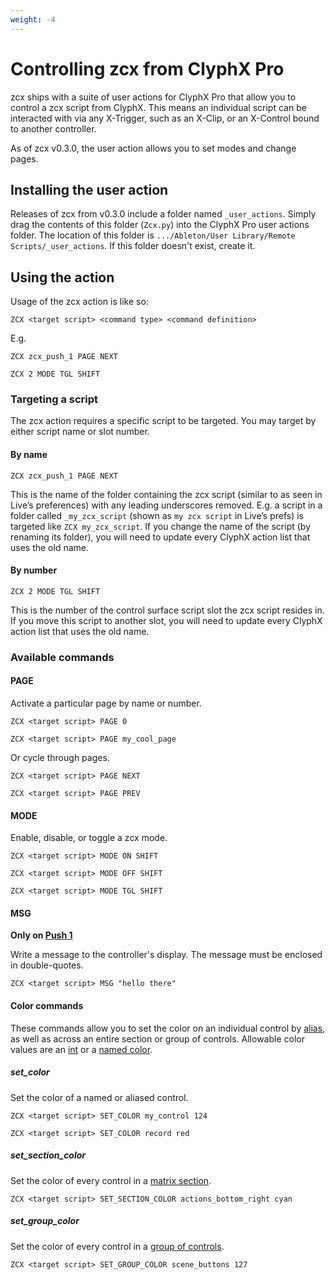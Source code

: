 ```yaml
---
weight: -4
---
```


# Controlling zcx from ClyphX Pro

zcx ships with a suite of user actions for ClyphX Pro that allow you to control a zcx script from ClyphX. This means an individual script can be interacted with via any X-Trigger, such as an X-Clip, or an X-Control bound to another controller.

As of zcx v0.3.0, the user action allows you to set modes and change pages.

## Installing the user action

Releases of zcx from v0.3.0 include a folder named `_user_actions`. Simply drag the contents of this folder (`Zcx.py`) into the ClyphX Pro user actions folder. The location of this folder is `.../Ableton/User Library/Remote Scripts/_user_actions`. If this folder doesn't exist, create it.

## Using the action

Usage of the zcx action is like so:

`ZCX <target script> <command type> <command definition>`

E.g.

`ZCX zcx_push_1 PAGE NEXT`

`ZCX 2 MODE TGL SHIFT`

### Targeting a script

The zcx action requires a specific script to be targeted. You may target by either script name or slot number.

#### By name

`ZCX zcx_push_1 PAGE NEXT`

This is the name of the folder containing the zcx script (similar to as seen in Live’s preferences) with any leading underscores removed. E.g. a script in a folder called `_my_zcx_script` (shown as `my zcx script` in Live’s prefs) is targeted like `ZCX my_zcx_script`. If you change the name of the script (by renaming its folder), you will need to update every ClyphX action list that uses the old name.

#### By number

`ZCX 2 MODE TGL SHIFT`

This is the number of the control surface script slot the zcx script resides in. If you move this script to another slot, you will need to update every ClyphX action list that uses the old name.

### Available commands

#### PAGE

Activate a particular page by name or number.

`ZCX <target script> PAGE 0`

`ZCX <target script> PAGE my_cool_page`

Or cycle through pages.

`ZCX <target script> PAGE NEXT`

`ZCX <target script> PAGE PREV`

#### MODE

Enable, disable, or toggle a zcx mode.

`ZCX <target script> MODE ON SHIFT`

`ZCX <target script> MODE OFF SHIFT`

`ZCX <target script> MODE TGL SHIFT`

#### MSG

**Only on [Push 1](/reference/hardware-reference/push-1)**

Write a message to the controller's display. The message must be enclosed in double-quotes.

`ZCX <target script> MSG "hello there"`

#### Color commands

These commands allow you to set the color on an individual control by [alias](/reference/control-reference/z-control#alias), as well as across an entire section or group of controls.
Allowable color values are an [int](/reference/color-reference#midi-value) or a [named color](/reference/color-reference#name).

##### set_color

Set the color of a named or aliased control.

`ZCX <target script> SET_COLOR my_control 124`

`ZCX <target script> SET_COLOR record red`

##### set_section_color

Set the color of every control in a [matrix section](/tutorials/getting-started/zcx-concepts/#matrix-sections).

`ZCX <target script> SET_SECTION_COLOR actions_bottom_right cyan`

##### set_group_color

Set the color of every control in a [group of controls](/reference/template-reference/#group-templates).

`ZCX <target script> SET_GROUP_COLOR scene_buttons 127`


